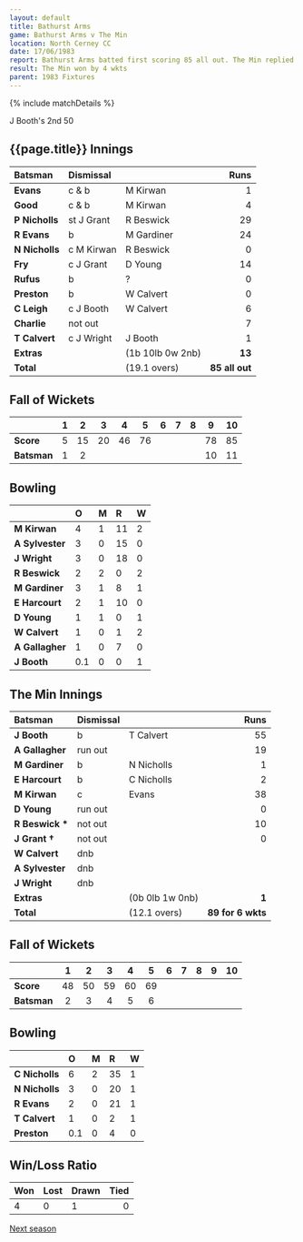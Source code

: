```yaml
---
layout: default
title: Bathurst Arms
game: Bathurst Arms v The Min
location: North Cerney CC
date: 17/06/1983
report: Bathurst Arms batted first scoring 85 all out. The Min replied with 89 for 6 wkts.
result: The Min won by 4 wkts
parent: 1983 Fixtures
---
```


{% include matchDetails %}

J Booth's 2nd 50

## {{page.title}} Innings

| Batsman | Dismissal |  | Runs |
|:---|:---|---|---:|
| **Evans** | c & b | M Kirwan | 1 |
| **Good** | c & b | M Kirwan | 4 |
| **P Nicholls** | st J Grant | R Beswick | 29 |
| **R Evans** | b | M Gardiner | 24 |
| **N Nicholls** | c M Kirwan | R Beswick | 0 |
| **Fry** | c J Grant | D Young | 14 |
| **Rufus** | b | ? | 0 |
| **Preston** | b | W Calvert | 0 |
| **C Leigh** | c J Booth | W Calvert | 6 |
| **Charlie** | not out | | 7 |
| **T Calvert** | c J Wright | J Booth | 1 |
| **Extras** | | (1b 10lb 0w 2nb) | **13** |
| **Total** | | (19.1 overs) | **85 all out** |

## Fall of Wickets

| | 1 | 2 | 3 | 4 | 5 | 6 | 7 | 8 | 9 | 10 |
|---|:---:|:---:|:---:|:---:|:---:|:---:|:---:|:---:|:---:|:---:|
| **Score** | 5 | 15 | 20 | 46 | 76 | | | | 78 | 85 |
| **Batsman** | 1 | 2 | | | | | | | 10 | 11 |

## Bowling

| | O | M | R | W |
|---|:---|:---|:---|:---|
| **M Kirwan** | 4 | 1 | 11 | 2 |
| **A Sylvester** | 3 | 0 | 15 | 0 |
| **J Wright** | 3 | 0 | 18 | 0 |
| **R Beswick** | 2 | 2 | 0 | 2 |
| **M Gardiner** | 3 | 1 | 8 | 1 |
| **E Harcourt** | 2 | 1| 10 | 0 |
| **D Young** | 1 | 1 | 0 | 1 |
| **W Calvert** | 1 | 0 | 1 | 2 |
| **A Gallagher** | 1 | 0 | 7 | 0 |
| **J Booth** | 0.1 | 0 | 0 | 1 |

## The Min Innings

| Batsman | Dismissal |  | Runs |
|:---|:---|---|---:|
| **J Booth** | b | T Calvert | 55 |
| **A Gallagher** | run out | | 19 |
| **M Gardiner** | b | N Nicholls | 1 |
| **E Harcourt** | b | C Nicholls | 2 |
| **M Kirwan** | c | Evans | 38 |
| **D Young** | run out | | 0 |
| **R Beswick &#42;** | not out | | 10 |
| **J Grant &#8224;** | not out | | 0 |
| **W Calvert** | dnb | |  |
| **A Sylvester** | dnb | |  |
| **J Wright** | dnb | | |
| **Extras** | | (0b 0lb 1w 0nb) | **1** |
| **Total** | | (12.1 overs) | **89 for 6 wkts** |

## Fall of Wickets

| | 1 | 2 | 3 | 4 | 5 | 6 | 7 | 8 | 9 | 10 |
|---|:---:|:---:|:---:|:---:|:---:|:---:|:---:|:---:|:---:|:---:|
| **Score** | 48 | 50 | 59 | 60 | 69 | | | | | |
| **Batsman** | 2 | 3 | 4 | 5 | 6 | | | | | |

## Bowling

| | O | M | R | W |
|---|:---|:---|:---|:---|
| **C Nicholls** | 6 | 2 | 35 | 1 |
| **N Nicholls** | 3 | 0 | 20 | 1 |
| **R Evans** | 2 | 0 | 21 | 1 |
| **T Calvert** | 1 | 0 | 2 | 1 |
| **Preston** | 0.1 | 0 | 4 | 0 |

## Win/Loss Ratio

| Won | Lost | Drawn | Tied |
|:---|:---|:---|---:|
| 4 | 0 | 1 | 0 |

[Next season](../1984)